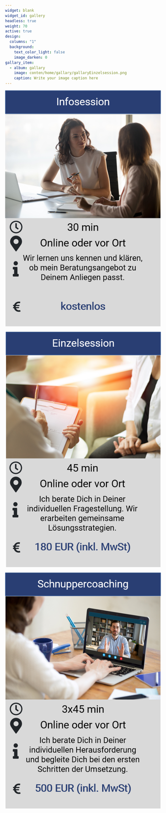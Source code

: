 ```yaml
---
widget: blank
widget_id: gallery
headless: true
weight: 70
active: true
design:
  columns: "1"
  background:
    text_color_light: false
    image_darken: 0
gallary_item:
  - album: gallary
    image: conten/home/gallary/gallaryEinzelsession.png
    caption: Write your image caption here
---
```



![](/assets/media/infosession.png)

![](/assets/media/einzelsession.png)



![](/assets/media/schnuppercoaching.png)